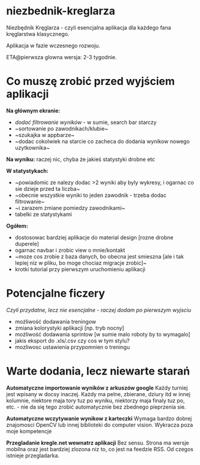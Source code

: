 # niezbednik-kreglarza
Niezbędnik Kręglarza - czyli esencjalna aplikacja dla każdego fana kręglarstwa klasycznego.

Aplikacja w fazie wczesnego rozwoju.

ETA@pierwsza glowna wersja: 2-3 tygodnie.

# Co muszę zrobić przed wyjściem aplikacji

**Na głównym ekranie:**
- *dodać filtrowanie wyników* - w sumie, search bar starczy
- ~sortowanie po zawodnikach/klubie~
- ~szukajka w appbarze~
- ~dodac cokolwiek na starcie co zacheca do dodania wynikow nowego uzytkownika~

**Na wyniku:**
raczej nic, chyba że jakieś statystyki drobne etc

**W statystykach:**
- ~powiadomic ze nalezy dodac >2 wyniki aby byly wykresy, i ogarnac co sie dzieje przed ta liczba~
- ~obecnie wszystkie wyniki to jeden zawodnik - trzeba dodac filtrowanie~
- ~i zarazem zmiane pomiedzy zawodnikami~
- tabelki ze statystykami

**Ogółem:**
- dostosowac bardziej aplikacje do material design [rozne drobne duperele]
- ogarnac navbar i zrobic view o mnie/kontakt
- ~moze cos zrobie z baza danych, bo obecna jest smieszna [ale i tak lepiej niz w pliku, bo moge chociaz migracje zrobic]~
- krotki tutorial przy pierwszym uruchomieniu aplikacji

# Potencjalne ficzery
*Czyli przydatne, lecz nie esencjalne - raczej dodam po pierwszym wyjsciu*

- możliwość dodawania treningow
- zmiana kolorystyki aplikacji [np. tryb nocny]
- możliwość dodawania sprintow [w sumie malo roboty by to wymagalo]
- jakis eksport do .xls/.csv czy cos w tym stylu? 
- mozliwosc ustawienia przypomnien o treningu

# Warte dodania, lecz niewarte starań

**Automatyczne importowanie wyników z arkuszów google**
Każdy turniej jest wpisany w docsy inaczej. Każdy ma pelne, zbierane, dziury itd w innej kolumnie, niektore maja tory tuz po wyniku, niektorzy maja finaly tuz po, etc. - nie da się tego zrobić automatycznie bez zbednego pieprzenia sie.

**Automatyczne wczytywanie wynikow z karteczki**
Wymaga bardzo dobrej znajomosci OpenCV lub innej biblioteki do computer vision. Wykracza poza moje kompetencje

**Przegladanie kregle.net wewnatrz aplikacji**
Bez sensu. Strona ma wersje mobilna oraz jest bardziej zlozona niz to, co jest na feedzie RSS. Od czegos istnieje przegladarka.
